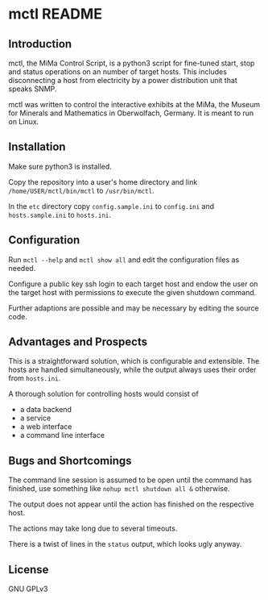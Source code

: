 # mctl README

## Introduction

mctl, the MiMa Control Script, is a python3 script for fine-tuned
start, stop and status operations on an number of target hosts.
This includes disconnecting a host from electricity by a power
distribution unit that speaks SNMP.

mctl was written to control the interactive exhibits at the MiMa,
the Museum for Minerals and Mathematics in Oberwolfach, Germany.
It is meant to run on Linux.


## Installation

Make sure python3 is installed.

Copy the repository into a user's home directory and link
`/home/USER/mctl/bin/mctl` to `/usr/bin/mctl`.

In the `etc` directory copy `config.sample.ini` to `config.ini`
and `hosts.sample.ini` to `hosts.ini`.


## Configuration

Run `mctl --help` and `mctl show all` and edit the configuration
files as needed.

Configure a public key ssh login to each target host and endow the
user on the target host with permissions to execute the given
shutdown command.

Further adaptions are possible and may be necessary by editing
the source code.


## Advantages and Prospects

This is a straightforward solution, which is configurable and
extensible. The hosts are handled simultaneously, while the
output always uses their order from `hosts.ini`.

A thorough solution for controlling hosts would consist of

- a data backend
- a service
- a web interface
- a command line interface


## Bugs and Shortcomings

The command line session is assumed to be open until the command
has finished, use something like `nohup mctl shutdown all &`
otherwise.

The output does not appear until the action has finished on the
respective host.

The actions may take long due to several timeouts.

There is a twist of lines in the `status` output, which looks
ugly anyway.


## License

GNU GPLv3
